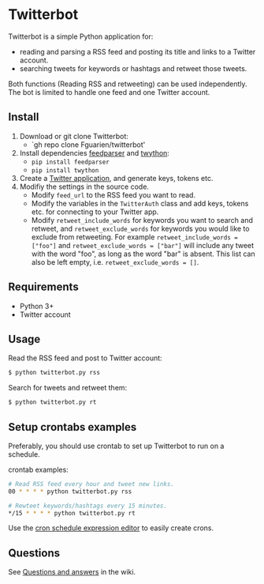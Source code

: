 # Twitterbot

Twitterbot is a simple Python application for:

* reading and parsing a RSS feed and posting its title and links to a Twitter account.
* searching tweets for keywords or hashtags and retweet those tweets.

Both functions (Reading RSS and retweeting) can be used independently. The bot is limited to handle one feed and one Twitter account.

## Install

1. Download or git clone Twitterbot:
   - `gh repo clone Fguarien/twitterbot'
2. Install dependencies [feedparser](https://pythonhosted.org/feedparser/) and [twython](https://twython.readthedocs.org/en/latest/):
   - `pip install feedparser`
   - `pip install twython`
3. Create a [Twitter application](https://apps.twitter.com/), and generate keys, tokens etc.
4. Modifiy the settings in the source code.
   - Modify `feed_url` to the RSS feed you want to read.
   - Modify the variables in the `TwitterAuth` class and add keys, tokens etc. for connecting to your Twitter app.
   - Modify `retweet_include_words` for keywords you want to search and retweet, and `retweet_exclude_words` for keywords you would like to exclude from retweeting. For example `retweet_include_words = ["foo"]` and `retweet_exclude_words = ["bar"]` will include any tweet with the word "foo", as long as the word "bar" is absent. This list can also be left empty, i.e. `retweet_exclude_words = []`.

## Requirements

* Python 3+
* Twitter account

## Usage

Read the RSS feed and post to Twitter account:

```bash
$ python twitterbot.py rss
```

Search for tweets and retweet them:

```bash
$ python twitterbot.py rt
```

## Setup crontabs examples

Preferably, you should use crontab to set up Twitterbot to run on a schedule.

crontab examples:

```bash
# Read RSS feed every hour and tweet new links.
00 * * * * python twitterbot.py rss

# Rewteet keywords/hashtags every 15 minutes.
*/15 * * * * python twitterbot.py rt
```

Use the [cron schedule expression editor]() to easily create crons.

## Questions

See [Questions and answers]() in the wiki.
